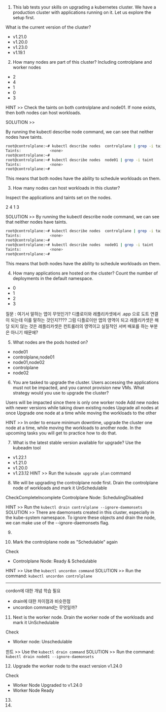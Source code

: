 1. This lab tests your skills on upgrading a kubernetes cluster. We have a production cluster with applications running on it. Let us explore the setup first.

What is the current version of the cluster?

- v1.21.0
- v1.20.0
- v1.23.0
- v1.19.1

2. How many nodes are part of this cluster?
Including controlplane and worker nodes

- 2
- 4
- 1
- 0
- 3

HINT >> Check the taints on both controlplane and node01. If none exists, then both nodes can host workloads.

SOLUTION >> 

By running the kubectl describe node command, we can see that neither nodes have taints.

```bash
root@controlplane:~# kubectl describe nodes  controlplane | grep -i taint
Taints:             <none>
root@controlplane:~# 
root@controlplane:~# kubectl describe nodes  node01 | grep -i taint
Taints:             <none>
root@controlplane:~# 
```
This means that both nodes have the ability to schedule workloads on them.

3. How many nodes can host workloads in this cluster?

Inspect the applications and taints set on the nodes.


2
4
1
3

SOLUTION >> 
By running the kubectl describe node command, we can see that neither nodes have taints.

```bash
root@controlplane:~# kubectl describe nodes  controlplane | grep -i taint
Taints:             <none>
root@controlplane:~# 
root@controlplane:~# kubectl describe nodes  node01 | grep -i taint
Taints:             <none>
root@controlplane:~# 
```

This means that both nodes have the ability to schedule workloads on them.



4. How many applications are hosted on the cluster?
Count the number of deployments in the default namespace.

- 0
- 1
- 2
- 3

질문 : 여기서 말하는 앱이 무엇인가?
디플로이와 레플리카셋에서 .app 으로 도트 연결이 되는데 이를 말하는 것인지???? 그럼 디플로이만 앱의 영역이 되고 
레플리카셋은 해당 되지 않는 것은 레플리카셋은 컨트롤러의 영역이고 실질적인 서버 배포를 하는 부분은 아니기 때문에?

5. What nodes are the pods hosted on?

- node01
- controlplane,node01
- node01,node02
- controlplane
- node02

6. You are tasked to upgrade the cluster. Users accessing the applications must not be impacted, and you cannot provision new VMs. What strategy would you use to upgrade the cluster?

Users will be impacted since there is only one worker node
Add new nodes with newer versions while taking down existing nodes
Upgrade all nodes at once
Upgrade one node at a time while moving the workloads to the other

HINT >> In order to ensure minimum downtime, upgrade the cluster one node at a time, while moving the workloads to another node. In the upcoming tasks you will get to practice how to do that.


7. What is the latest stable version available for upgrade?
Use the kubeadm tool

- v1.22.1
- v1.21.0
- v1.20.0
- v1.23.12
HINT >> Run the `kubeadm upgrade plan` command

8. We will be upgrading the controlplane node first. Drain the controlplane node of workloads and mark it UnSchedulable

CheckCompleteIncomplete
Controlplane Node: SchedulingDisabled

HINT >> Run the `kubectl drain controlplane --ignore-daemonsets`
SOLUTION >> 
There are daemonsets created in this cluster, especially in the kube-system namespace. To ignore these objects and drain the node, we can make use of the --ignore-daemonsets flag.



9. 

10. Mark the controlplane node as "Schedulable" again
  
Check
- Controlplane Node: Ready & Schedulable

HINT >> Use the `kubectl uncordon command`
SOLUTION >> Run the command: `kubectl uncordon controlplane`

--- 
cordon에 대한 개념 학습 필요 

- drain에 대한 차이점과 비슷한점
- uncordon command는 무엇일까?



11. Next is the worker node. Drain the worker node of the workloads and mark it UnSchedulable

Check
- Worker node: Unschedulable

힌트 >> Use the `kubectl drain command`
SOLUTION >> Run the command: `kubectl drain node01 --ignore-daemonsets`


12. Upgrade the worker node to the exact version v1.24.0

Check

- Worker Node Upgraded to v1.24.0
- Worker Node Ready

13. 

14. 

